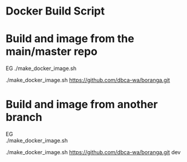 # Docker Build Script

# Build and image from the main/master repo
EG
./make_docker_image.sh <git repo>

./make_docker_image.sh https://github.com/dbca-wa/boranga.git

# Build and image from another branch
EG    
./make_docker_image.sh <git repo> <git branch>

./make_docker_image.sh https://github.com/dbca-wa/boranga.git dev
